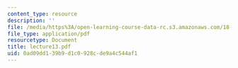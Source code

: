 ```yaml
---
content_type: resource
description: ''
file: /media/https%3A/open-learning-course-data-rc.s3.amazonaws.com/18-996-topics-in-theoretical-computer-science-internet-research-problems-spring-2002/0ad09dd139b9d1c0928cde9a4c544af1_lecture13.pdf
file_type: application/pdf
resourcetype: Document
title: lecture13.pdf
uid: 0ad09dd1-39b9-d1c0-928c-de9a4c544af1
---
```

